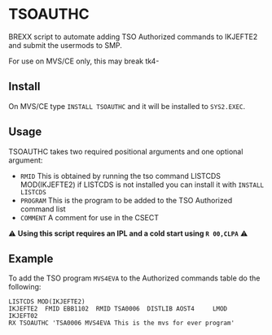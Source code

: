 # TSOAUTHC

BREXX script to automate adding TSO Authorized commands to IKJEFTE2 and submit the usermods to SMP.

For use on MVS/CE only, this may break tk4-

## Install

On MVS/CE type `INSTALL TSOAUTHC` and it will be installed to `SYS2.EXEC`.

## Usage

TSOAUTHC takes two required positional arguments and one optional argument:

- `RMID` This is obtained by running the tso command LISTCDS MOD(IKJEFTE2) if LISTCDS is not installed you can install it with `INSTALL LISTCDS`
- `PROGRAM` This is the program to be added to the TSO Authorized command list
- `COMMENT` A comment for use in the CSECT

:warning: **Using this script requires an IPL and a cold start using `R 00,CLPA`** :warning:

## Example

To add the TSO program `MVS4EVA` to the Authorized commands table do the following:

```
LISTCDS MOD(IKJEFTE2)
IKJEFTE2  FMID EBB1102  RMID TSA0006  DISTLIB AOST4     LMOD   IKJEFT02
RX TSOAUTHC 'TSA0006 MVS4EVA This is the mvs for ever program'
```

